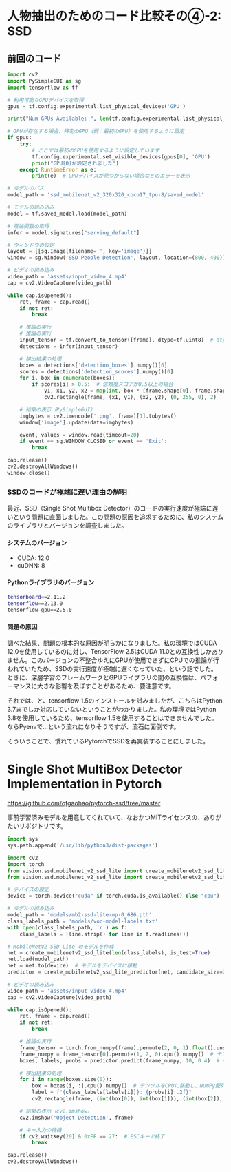 # 人物抽出のためのコード比較その④-2: SSD
## 前回のコード

```python
import cv2
import PySimpleGUI as sg
import tensorflow as tf

# 利用可能なGPUデバイスを取得
gpus = tf.config.experimental.list_physical_devices('GPU')

print("Num GPUs Available: ", len(tf.config.experimental.list_physical_devices('GPU')))

# GPUが存在する場合、特定のGPU（例：最初のGPU）を使用するように設定
if gpus:
    try:
        # ここでは最初のGPUを使用するように設定しています
        tf.config.experimental.set_visible_devices(gpus[0], 'GPU')
        print("GPU[0]が設定されました")
    except RuntimeError as e:
        print(e)  # GPUデバイスが見つからない場合などのエラーを表示

# モデルのパス
model_path = 'ssd_mobilenet_v2_320x320_coco17_tpu-8/saved_model'

# モデルの読み込み
model = tf.saved_model.load(model_path)

# 推論関数の取得
infer = model.signatures["serving_default"]

# ウィンドウの設定
layout = [[sg.Image(filename='', key='image')]]
window = sg.Window('SSD People Detection', layout, location=(800, 400))

# ビデオの読み込み
video_path = 'assets/input_video_4.mp4'
cap = cv2.VideoCapture(video_path)

while cap.isOpened():
    ret, frame = cap.read()
    if not ret:
        break

    # 推論の実行
    # 推論の実行
    input_tensor = tf.convert_to_tensor([frame], dtype=tf.uint8)  # dtypeを追加
    detections = infer(input_tensor)

    # 検出結果の処理
    boxes = detections['detection_boxes'].numpy()[0]
    scores = detections['detection_scores'].numpy()[0]
    for i, box in enumerate(boxes):
        if scores[i] > 0.5:  # 信頼度スコアが0.5以上の場合
            y1, x1, y2, x2 = map(int, box * [frame.shape[0], frame.shape[1], frame.shape[0], frame.shape[1]])
            cv2.rectangle(frame, (x1, y1), (x2, y2), (0, 255, 0), 2)

    # 結果の表示（PySimpleGUI）
    imgbytes = cv2.imencode('.png', frame)[1].tobytes()
    window['image'].update(data=imgbytes)

    event, values = window.read(timeout=20)
    if event == sg.WINDOW_CLOSED or event == 'Exit':
        break

cap.release()
cv2.destroyAllWindows()
window.close()
```

### SSDのコードが極端に遅い理由の解明

最近、SSD（Single Shot Multibox Detector）のコードの実行速度が極端に遅いという問題に直面しました。この問題の原因を追求するために、私のシステムのライブラリとバージョンを調査しました。

#### システムのバージョン
- CUDA: 12.0
- cuDNN: 8

#### Pythonライブラリのバージョン
```bash
tensorboard==2.11.2
tensorflow==2.13.0
tensorflow-gpu==2.5.0
```

#### 問題の原因

調べた結果、問題の根本的な原因が明らかになりました。私の環境ではCUDA 12.0を使用しているのに対し、TensorFlow 2.5はCUDA 11.0との互換性しかありません。このバージョンの不整合ゆえにGPUが使用できずにCPUでの推論が行われていたため、SSDの実行速度が極端に遅くなっていた、という話でした。
ときに、深層学習のフレームワークとGPUライブラリの間の互換性は、パフォーマンスに大きな影響を及ぼすことがあるため、要注意です。

それでは、と、tensorflow 1.5のインストールを試みましたが、こちらはPython 3.7までしか対応していないということがわかりました。私の環境ではPython 3.8を使用しているため、tensorflow 1.5を使用することはできませんでした。
ならPyenvで…という流れになりそうですが、流石に面倒です。

そういうことで、慣れているPytorchでSSDを再実装することにしました。


# Single Shot MultiBox Detector Implementation in Pytorch

https://github.com/qfgaohao/pytorch-ssd/tree/master

事前学習済みモデルを用意してくれていて、なおかつMITライセンスの、ありがたいリポジトリです。

```python
import sys
sys.path.append('/usr/lib/python3/dist-packages')

import cv2
import torch
from vision.ssd.mobilenet_v2_ssd_lite import create_mobilenetv2_ssd_lite_predictor
from vision.ssd.mobilenet_v2_ssd_lite import create_mobilenetv2_ssd_lite

# デバイスの設定
device = torch.device("cuda" if torch.cuda.is_available() else "cpu")

# モデルの読み込み
model_path = 'models/mb2-ssd-lite-mp-0_686.pth'
class_labels_path = 'models/voc-model-labels.txt'
with open(class_labels_path, 'r') as f:
    class_labels = [line.strip() for line in f.readlines()]

# MobileNetV2 SSD Lite のモデルを作成
net = create_mobilenetv2_ssd_lite(len(class_labels), is_test=True)
net.load(model_path)
net = net.to(device)  # モデルをデバイスに移動
predictor = create_mobilenetv2_ssd_lite_predictor(net, candidate_size=200)

# ビデオの読み込み
video_path = 'assets/input_video_4.mp4'
cap = cv2.VideoCapture(video_path)

while cap.isOpened():
    ret, frame = cap.read()
    if not ret:
        break

    # 推論の実行
    frame_tensor = torch.from_numpy(frame).permute(2, 0, 1).float().unsqueeze(0).to(device)
    frame_numpy = frame_tensor[0].permute(1, 2, 0).cpu().numpy()  # テンソルをnumpy配列に変換
    boxes, labels, probs = predictor.predict(frame_numpy, 10, 0.4)  # numpy配列を渡す

    # 検出結果の処理
    for i in range(boxes.size(0)):
        box = boxes[i, :].cpu().numpy()  # テンソルをCPUに移動し、NumPy配列に変換
        label = f"{class_labels[labels[i]]}: {probs[i]:.2f}"
        cv2.rectangle(frame, (int(box[0]), int(box[1])), (int(box[2]), int(box[3])), (0, 255, 0), 2)

    # 結果の表示（cv2.imshow）
    cv2.imshow('Object Detection', frame)

    # キー入力の待機
    if cv2.waitKey(20) & 0xFF == 27:  # ESCキーで終了
        break

cap.release()
cv2.destroyAllWindows()



```